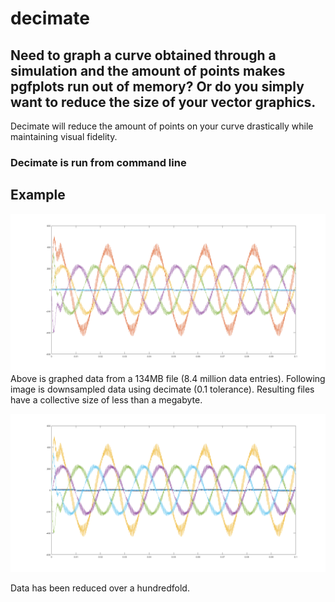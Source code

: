 # decimate

Need to graph a curve obtained through a simulation and the amount of points makes pgfplots run out of memory? Or do you simply want to reduce the size of your vector graphics.
---
Decimate will reduce the amount of points on your curve drastically while maintaining visual fidelity.

### Decimate is run from command line

## Example

![Lots of data points](_assets/bigbig.png)
Above is graphed data from a 134MB file (8.4 million data entries). Following image is downsampled data using decimate (0.1 tolerance). Resulting files have a collective size of less than a megabyte.

![Less data points but identical to above](_assets/smolbig.png)

Data has been reduced over a hundredfold.
